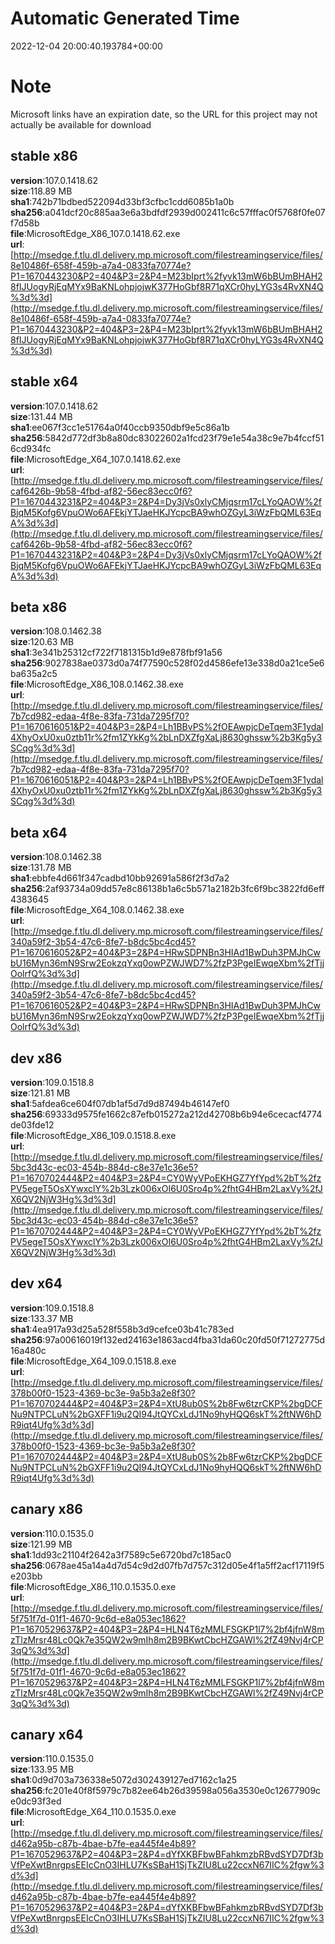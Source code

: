 # Automatic Generated Time
2022-12-04 20:00:40.193784+00:00

# Note
Microsoft links have an expiration date, so the URL for this project may not actually be available for download

## stable x86
**version**:107.0.1418.62  
**size**:118.89 MB  
**sha1**:742b71bdbed522094d33bf3cfbc1cdd6085b1a0b  
**sha256**:a041dcf20c885aa3e6a3bdfdf2939d002411c6c57fffac0f5768f0fe07f7d58b  
**file**:MicrosoftEdge_X86_107.0.1418.62.exe  
**url**:[http://msedge.f.tlu.dl.delivery.mp.microsoft.com/filestreamingservice/files/8e10486f-658f-459b-a7a4-0833fa70774e?P1=1670443230&P2=404&P3=2&P4=M23bIprt%2fyvk13mW6bBUmBHAH28fIJUogyRjEqMYx9BaKNLohpjojwK377HoGbf8R71qXCr0hyLYG3s4RvXN4Q%3d%3d](http://msedge.f.tlu.dl.delivery.mp.microsoft.com/filestreamingservice/files/8e10486f-658f-459b-a7a4-0833fa70774e?P1=1670443230&P2=404&P3=2&P4=M23bIprt%2fyvk13mW6bBUmBHAH28fIJUogyRjEqMYx9BaKNLohpjojwK377HoGbf8R71qXCr0hyLYG3s4RvXN4Q%3d%3d)  

## stable x64
**version**:107.0.1418.62  
**size**:131.44 MB  
**sha1**:ee067f3cc1e51764a0f40ccb9350dbf9e5c86a1b  
**sha256**:5842d772df3b8a80dc83022602a1fcd23f79e1e54a38c9e7b4fccf516cd934fc  
**file**:MicrosoftEdge_X64_107.0.1418.62.exe  
**url**:[http://msedge.f.tlu.dl.delivery.mp.microsoft.com/filestreamingservice/files/caf6426b-9b58-4fbd-af82-56ec83ecc0f6?P1=1670443231&P2=404&P3=2&P4=Dy3jVs0xlyCMjqsrm17cLYoQAOW%2fBjqM5Kofg6VpuOWo6AFEkjYTJaeHKJYcpcBA9whOZGyL3iWzFbQML63EqA%3d%3d](http://msedge.f.tlu.dl.delivery.mp.microsoft.com/filestreamingservice/files/caf6426b-9b58-4fbd-af82-56ec83ecc0f6?P1=1670443231&P2=404&P3=2&P4=Dy3jVs0xlyCMjqsrm17cLYoQAOW%2fBjqM5Kofg6VpuOWo6AFEkjYTJaeHKJYcpcBA9whOZGyL3iWzFbQML63EqA%3d%3d)  

## beta x86
**version**:108.0.1462.38  
**size**:120.63 MB  
**sha1**:3e341b25312cf722f7181315b1d9e878fbf91a56  
**sha256**:9027838ae0373d0a74f77590c528f02d4586efe13e338d0a21ce5e6ba635a2c5  
**file**:MicrosoftEdge_X86_108.0.1462.38.exe  
**url**:[http://msedge.f.tlu.dl.delivery.mp.microsoft.com/filestreamingservice/files/7b7cd982-edaa-4f8e-83fa-731da7295f70?P1=1670616051&P2=404&P3=2&P4=Lh1BBvPS%2fOEAwpjcDeTqem3F1ydal4XhyOxU0xu0ztb11r%2fm1ZYkKg%2bLnDXZfgXaLj8630ghssw%2b3Kg5y3SCqg%3d%3d](http://msedge.f.tlu.dl.delivery.mp.microsoft.com/filestreamingservice/files/7b7cd982-edaa-4f8e-83fa-731da7295f70?P1=1670616051&P2=404&P3=2&P4=Lh1BBvPS%2fOEAwpjcDeTqem3F1ydal4XhyOxU0xu0ztb11r%2fm1ZYkKg%2bLnDXZfgXaLj8630ghssw%2b3Kg5y3SCqg%3d%3d)  

## beta x64
**version**:108.0.1462.38  
**size**:131.78 MB  
**sha1**:ebbfe4d661f347cadbd10bb92691a586f2f3d7a2  
**sha256**:2af93734a09dd57e8c86138b1a6c5b571a2182b3fc6f9bc3822fd6eff4383645  
**file**:MicrosoftEdge_X64_108.0.1462.38.exe  
**url**:[http://msedge.f.tlu.dl.delivery.mp.microsoft.com/filestreamingservice/files/340a59f2-3b54-47c6-8fe7-b8dc5bc4cd45?P1=1670616052&P2=404&P3=2&P4=HRwSDPNBn3HIAd1BwDuh3PMJhCwbU16Myn36mN9Srw2EokzqYxq0owPZWJWD7%2fzP3PgeIEwqeXbm%2fTjjOolrfQ%3d%3d](http://msedge.f.tlu.dl.delivery.mp.microsoft.com/filestreamingservice/files/340a59f2-3b54-47c6-8fe7-b8dc5bc4cd45?P1=1670616052&P2=404&P3=2&P4=HRwSDPNBn3HIAd1BwDuh3PMJhCwbU16Myn36mN9Srw2EokzqYxq0owPZWJWD7%2fzP3PgeIEwqeXbm%2fTjjOolrfQ%3d%3d)  

## dev x86
**version**:109.0.1518.8  
**size**:121.81 MB  
**sha1**:5afdea6ce604f07db1af5d7d9d87494b46147ef0  
**sha256**:69333d9575fe1662c87efb015272a212d42708b6b94e6cecacf4774de03fde12  
**file**:MicrosoftEdge_X86_109.0.1518.8.exe  
**url**:[http://msedge.f.tlu.dl.delivery.mp.microsoft.com/filestreamingservice/files/5bc3d43c-ec03-454b-884d-c8e37e1c36e5?P1=1670702444&P2=404&P3=2&P4=CY0WyVPoEKHGZ7YfYpd%2bT%2fzPV5egeT5OsXYwxclY%2b3Lzk006xOI6U0Sro4p%2fhtG4HBm2LaxVy%2fJX6QV2NjW3Hg%3d%3d](http://msedge.f.tlu.dl.delivery.mp.microsoft.com/filestreamingservice/files/5bc3d43c-ec03-454b-884d-c8e37e1c36e5?P1=1670702444&P2=404&P3=2&P4=CY0WyVPoEKHGZ7YfYpd%2bT%2fzPV5egeT5OsXYwxclY%2b3Lzk006xOI6U0Sro4p%2fhtG4HBm2LaxVy%2fJX6QV2NjW3Hg%3d%3d)  

## dev x64
**version**:109.0.1518.8  
**size**:133.37 MB  
**sha1**:4ea917a93d25a528f558b3d9cefce03b41c783ed  
**sha256**:97a00616019f132ed24163e1863acd4fba31da60c20fd50f71272775d16a480c  
**file**:MicrosoftEdge_X64_109.0.1518.8.exe  
**url**:[http://msedge.f.tlu.dl.delivery.mp.microsoft.com/filestreamingservice/files/378b00f0-1523-4369-bc3e-9a5b3a2e8f30?P1=1670702444&P2=404&P3=2&P4=XtU8ub0S%2b8Fw6tzrCKP%2bgDCFNu9NTPCLuN%2bGXFF1i9u2QI94JtQYCxLdJ1No9hyHQQ6skT%2ftNW6hDR9iqt4Ufg%3d%3d](http://msedge.f.tlu.dl.delivery.mp.microsoft.com/filestreamingservice/files/378b00f0-1523-4369-bc3e-9a5b3a2e8f30?P1=1670702444&P2=404&P3=2&P4=XtU8ub0S%2b8Fw6tzrCKP%2bgDCFNu9NTPCLuN%2bGXFF1i9u2QI94JtQYCxLdJ1No9hyHQQ6skT%2ftNW6hDR9iqt4Ufg%3d%3d)  

## canary x86
**version**:110.0.1535.0  
**size**:121.99 MB  
**sha1**:1dd93c21104f2642a3f7589c5e6720bd7c185ac0  
**sha256**:0678ae45a14a4d7d54c9d2d07fb7d757c312d05e4f1a5ff2acf17119f5e203bb  
**file**:MicrosoftEdge_X86_110.0.1535.0.exe  
**url**:[http://msedge.f.tlu.dl.delivery.mp.microsoft.com/filestreamingservice/files/5f751f7d-01f1-4670-9c6d-e8a053ec1862?P1=1670529637&P2=404&P3=2&P4=HLN4T6zMMLFSGKP1l7%2bf4jfnW8mzTlzMrsr48Lc0Qk7e35QW2w9mIh8m2B9BKwtCbcHZGAWl%2fZ49Nvj4rCP3qQ%3d%3d](http://msedge.f.tlu.dl.delivery.mp.microsoft.com/filestreamingservice/files/5f751f7d-01f1-4670-9c6d-e8a053ec1862?P1=1670529637&P2=404&P3=2&P4=HLN4T6zMMLFSGKP1l7%2bf4jfnW8mzTlzMrsr48Lc0Qk7e35QW2w9mIh8m2B9BKwtCbcHZGAWl%2fZ49Nvj4rCP3qQ%3d%3d)  

## canary x64
**version**:110.0.1535.0  
**size**:133.95 MB  
**sha1**:0d9d703a736338e5072d302439127ed7162c1a25  
**sha256**:fc201e40f8f5979c7b82ee64b26d39598a056a3530e0c12677909ce0dc93f3ed  
**file**:MicrosoftEdge_X64_110.0.1535.0.exe  
**url**:[http://msedge.f.tlu.dl.delivery.mp.microsoft.com/filestreamingservice/files/d462a95b-c87b-4bae-b7fe-ea445f4e4b89?P1=1670529637&P2=404&P3=2&P4=dYfXKBFbwBFahkmzbRBvdSYD7Df3bVfPeXwtBnrgpsEEIcCnO3IHLU7KsSBaH1SjTkZIU8Lu22ccxN67IIC%2fgw%3d%3d](http://msedge.f.tlu.dl.delivery.mp.microsoft.com/filestreamingservice/files/d462a95b-c87b-4bae-b7fe-ea445f4e4b89?P1=1670529637&P2=404&P3=2&P4=dYfXKBFbwBFahkmzbRBvdSYD7Df3bVfPeXwtBnrgpsEEIcCnO3IHLU7KsSBaH1SjTkZIU8Lu22ccxN67IIC%2fgw%3d%3d)  

